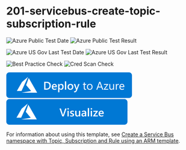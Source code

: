 # 201-servicebus-create-topic-subscription-rule

![Azure Public Test Date](https://azurequickstartsservice.blob.core.windows.net/badges/201-servicebus-create-topic-subscription-rule/PublicLastTestDate.svg)
![Azure Public Test Result](https://azurequickstartsservice.blob.core.windows.net/badges/201-servicebus-create-topic-subscription-rule/PublicDeployment.svg)

![Azure US Gov Last Test Date](https://azurequickstartsservice.blob.core.windows.net/badges/201-servicebus-create-topic-subscription-rule/FairfaxLastTestDate.svg)
![Azure US Gov Last Test Result](https://azurequickstartsservice.blob.core.windows.net/badges/201-servicebus-create-topic-subscription-rule/FairfaxDeployment.svg)

![Best Practice Check](https://azurequickstartsservice.blob.core.windows.net/badges/201-servicebus-create-topic-subscription-rule/BestPracticeResult.svg)
![Cred Scan Check](https://azurequickstartsservice.blob.core.windows.net/badges/201-servicebus-create-topic-subscription-rule/CredScanResult.svg)

[![Deploy To Azure](https://raw.githubusercontent.com/Azure/azure-quickstart-templates/master/1-CONTRIBUTION-GUIDE/images/deploytoazure.svg?sanitize=true)]("https://portal.azure.com/#create/Microsoft.Template/uri/https%3A%2F%2Fraw.githubusercontent.com%2FAzure%2Fazure-quickstart-templates%2Fmaster%2F201-servicebus-create-topic-subscription-rule%2Fazuredeploy.json")
[![Visualize](https://raw.githubusercontent.com/Azure/azure-quickstart-templates/master/1-CONTRIBUTION-GUIDE/images/visualizebutton.svg?sanitize=true)]("http://armviz.io/#/?load=https%3A%2F%2Fraw.githubusercontent.com%2FAzure%2Fazure-quickstart-templates%2Fmaster%2F201-servicebus-create-topic-subscription-rule%2Fazuredeploy.json")

For information about using this template, see
[Create a Service Bus namespace with Topic, Subscription and Rule using an ARM template](https://azure.microsoft.com/en-us/documentation/articles/service-bus-resource-manager-namespace-topic-with-rule/).
